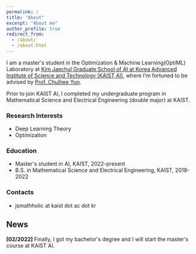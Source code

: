 ```yaml
---
permalink: /
title: "About"
excerpt: "About me"
author_profile: true
redirect_from: 
  - /about/
  - /about.html
---
```


I am a master's student in the Optimization & Machine Learning(OptiML) Laboratory at [Kim Jaechul Graduate School of AI at Korea Advanced Institute of Science and Technology (KAIST AI)](https://gsai.kaist.ac.kr), where I'm fortuned to be advised by [Prof. Chulhee Yun](https://chulheeyun.github.io/). 

Prior to join KAIST AI, I completed my undergraduate program in Mathematical Science and Electrical Engineering (double major) at KAIST.

### Research Interests
- Deep Learning Theory
- Optimization

### Education
- Master's student in AI, KAIST, 2022-present
- B.S. in Mathematical Science and Electrical Engineering, KAIST, 2018-2022

### Contacts
- jsmathholic at kaist dot ac dot kr

## News

**[02/2022]** Finally, I got my bachelor's degree and I will start the master's course at KAIST AI.
